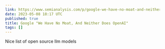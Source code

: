 ```yaml
---
link: https://www.semianalysis.com/p/google-we-have-no-moat-and-neither
date: 2023-05-08 18:17 UTC
published: true
title: Google "We Have No Moat, And Neither Does OpenAI"
tags: []
---
```


Nice list of open source llm models
